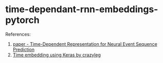 # time-dependant-rnn-embeddings-pytorch

References:

1. [paper - Time-Dependent Representation for Neural Event Sequence Prediction](https://arxiv.org/abs/1708.00065)
2. [Time embedding using Keras by crazyleg](https://github.com/crazyleg/time-dependant-rnn-embeddings-keras/blob/master/time_embedding_layer.py)
